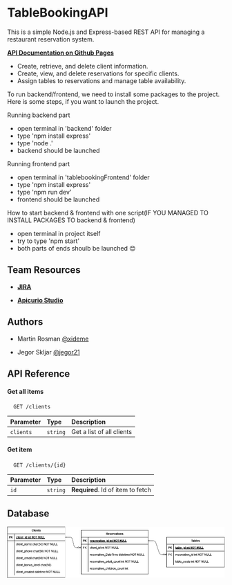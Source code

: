 # TableBookingAPI

This is a simple Node.js and Express-based REST API for managing a restaurant reservation system. 

**[API Documentation on Github Pages](https://xideme.github.io/TableBookingAPI/swagger.html)**

- Create, retrieve, and delete client information.
- Create, view, and delete reservations for specific clients.
- Assign tables to reservations and manage table availability.


To run backend/frontend, we need to install some packages to the project.
Here is some steps, if you want to launch the project.

Running backend part
- open terminal in 'backend' folder
- type 'npm install express'
- type 'node .'
- backend should be launched


Running frontend part
- open terminal in 'tablebookingFrontend' folder
- type 'npm install express'
- type 'npm run dev'
- frontend should be launched


How to start backend & frontend with one script(IF YOU MANAGED TO INSTALL PACKAGES TO backend & frontend)
- open terminal in project itself
- try to type 'npm start'
- both parts of ends shoulb be launched 😊


## Team Resources

- **[JIRA](https://bookingtargv23.atlassian.net/jira/software/projects/TB/boards/1?atlOrigin=eyJpIjoiZmIxYjIwMGMwYmE0NDdhOGIwYzlmY2NjZTdjYTI5YzkiLCJwIjoiaiJ9)**

- **[Apicurio Studio](https://studio-ws.apicur.io/sharing/00d7d3a4-e248-43d2-b5b0-05ee50533857)**



## Authors

- Martin Rosman [@xideme](https://www.github.com/xideme)

- Jegor Skljar [@jegor21](https://github.com/jegor21)


## API Reference

#### Get all items

```http
  GET /clients
```

| Parameter | Type     | Description                |
| :-------- | :------- | :------------------------- |
| `clients` | `string` | Get a list of all clients |

#### Get item

```http
  GET /clients/{id}
```

| Parameter | Type     | Description                       |
| :-------- | :------- | :-------------------------------- |
| `id`      | `string` | **Required**. Id of item to fetch |




## Database

![Database](https://raw.githubusercontent.com/xideme/TableBookingAPI/refs/heads/main/erm.png)

